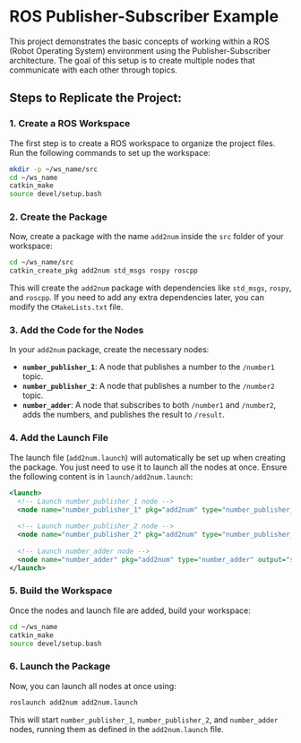 
# ROS Publisher-Subscriber Example

This project demonstrates the basic concepts of working within a ROS (Robot Operating System) environment using the Publisher-Subscriber architecture. The goal of this setup is to create multiple nodes that communicate with each other through topics.

## Steps to Replicate the Project:

### 1. Create a ROS Workspace

The first step is to create a ROS workspace to organize the project files. Run the following commands to set up the workspace:

```bash
mkdir -p ~/ws_name/src
cd ~/ws_name
catkin_make
source devel/setup.bash
```

### 2. Create the Package

Now, create a package with the name `add2num` inside the `src` folder of your workspace:

```bash
cd ~/ws_name/src
catkin_create_pkg add2num std_msgs rospy roscpp
```

This will create the `add2num` package with dependencies like `std_msgs`, `rospy`, and `roscpp`. If you need to add any extra dependencies later, you can modify the `CMakeLists.txt` file.

### 3. Add the Code for the Nodes

In your `add2num` package, create the necessary nodes:

- **`number_publisher_1`**: A node that publishes a number to the `/number1` topic.
- **`number_publisher_2`**: A node that publishes a number to the `/number2` topic.
- **`number_adder`**: A node that subscribes to both `/number1` and `/number2`, adds the numbers, and publishes the result to `/result`.

### 4. Add the Launch File

The launch file (`add2num.launch`) will automatically be set up when creating the package. You just need to use it to launch all the nodes at once. Ensure the following content is in `launch/add2num.launch`:

```xml
<launch>
  <!-- Launch number_publisher_1 node -->
  <node name="number_publisher_1" pkg="add2num" type="number_publisher_1" output="screen" />
  
  <!-- Launch number_publisher_2 node -->
  <node name="number_publisher_2" pkg="add2num" type="number_publisher_2" output="screen" />
  
  <!-- Launch number_adder node -->
  <node name="number_adder" pkg="add2num" type="number_adder" output="screen" />
</launch>
```

### 5. Build the Workspace

Once the nodes and launch file are added, build your workspace:

```bash
cd ~/ws_name
catkin_make
source devel/setup.bash
```

### 6. Launch the Package

Now, you can launch all nodes at once using:

```bash
roslaunch add2num add2num.launch
```

This will start `number_publisher_1`, `number_publisher_2`, and `number_adder` nodes, running them as defined in the `add2num.launch` file.
